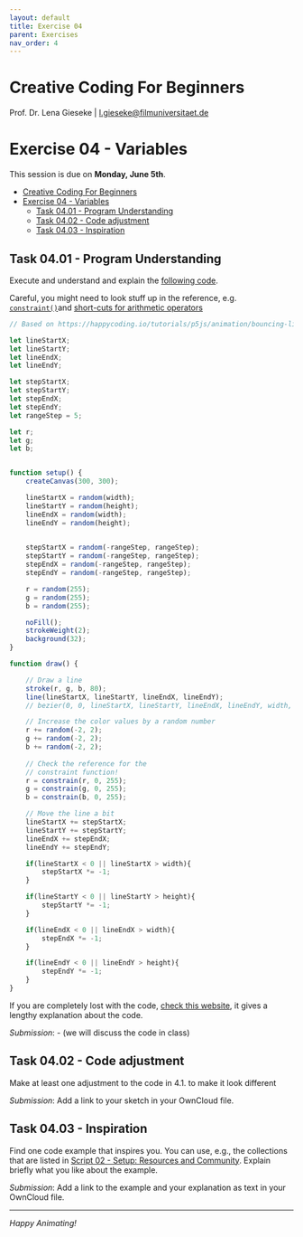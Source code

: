 ```yaml
---
layout: default
title: Exercise 04
parent: Exercises
nav_order: 4
---
```


# Creative Coding For Beginners
  
Prof. Dr. Lena Gieseke \| l.gieseke@filmuniversitaet.de  
  
  
# Exercise 04 - Variables

This session is due on **Monday, June 5th**.  

* [Creative Coding For Beginners](#creative-coding-for-beginners)
* [Exercise 04 - Variables](#exercise-04---variables)
    * [Task 04.01 - Program Understanding](#task-0401---program-understanding)
    * [Task 04.02 - Code adjustment](#task-0402---code-adjustment)
    * [Task 04.03 - Inspiration](#task-0403---inspiration)


## Task 04.01 - Program Understanding

Execute and understand and explain the [following code](https://editor.p5js.org/legie/sketches/mfJiSQu4o).

Careful, you might need to look stuff up in the reference, e.g. [`constraint()`](https://p5js.org/reference/#/p5/constrain)and [short-cuts for arithmetic operators](../../02_scripts/ccfb_ss23_07_variables_script.md#arithmetic-operators)

```js
// Based on https://happycoding.io/tutorials/p5js/animation/bouncing-line

let lineStartX;
let lineStartY;
let lineEndX;
let lineEndY;

let stepStartX;
let stepStartY;
let stepEndX;
let stepEndY;
let rangeStep = 5;

let r;
let g;
let b;


function setup() {
    createCanvas(300, 300);

    lineStartX = random(width);
    lineStartY = random(height);
    lineEndX = random(width);
    lineEndY = random(height);

    
    stepStartX = random(-rangeStep, rangeStep);
    stepStartY = random(-rangeStep, rangeStep);
    stepEndX = random(-rangeStep, rangeStep);
    stepEndY = random(-rangeStep, rangeStep);

    r = random(255);
    g = random(255);
    b = random(255);

    noFill();
    strokeWeight(2);
    background(32);
}

function draw() {

    // Draw a line
    stroke(r, g, b, 80);
    line(lineStartX, lineStartY, lineEndX, lineEndY);
    // bezier(0, 0, lineStartX, lineStartY, lineEndX, lineEndY, width, height);

    // Increase the color values by a random number
    r += random(-2, 2);
    g += random(-2, 2);
    b += random(-2, 2);
    
    // Check the reference for the
    // constraint function!
    r = constrain(r, 0, 255);
    g = constrain(g, 0, 255);
    b = constrain(b, 0, 255);

    // Move the line a bit
    lineStartX += stepStartX;
    lineStartY += stepStartY;
    lineEndX += stepEndX;
    lineEndY += stepEndY;

    if(lineStartX < 0 || lineStartX > width){
        stepStartX *= -1;
    }

    if(lineStartY < 0 || lineStartY > height){
        stepStartY *= -1;
    }

    if(lineEndX < 0 || lineEndX > width){
        stepEndX *= -1;
    }

    if(lineEndY < 0 || lineEndY > height){
        stepEndY *= -1;
    }
}
```

If you are completely lost with the code, [check this website](https://happycoding.io/tutorials/p5js/animation/bouncing-line), it gives a lengthy explanation about the code.

*Submission*: - (we will discuss the code in class)


## Task 04.02 - Code adjustment

Make at least one adjustment to the code in 4.1. to make it look different 

*Submission*: Add a link to your sketch in your OwnCloud file.

## Task 04.03 - Inspiration

Find one code example that inspires you. You can use, e.g., the collections that are listed in [Script 02 - Setup: Resources and Community](../../02_scripts/ccfb_ss23_02_setup_script.md#resources-and-community). Explain briefly what you like about the example.

*Submission*: Add a link to the example and your explanation as text in your OwnCloud file.


---

*Happy Animating!*
